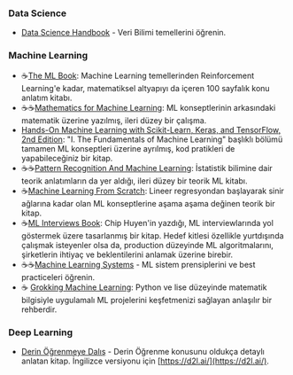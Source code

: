### Data Science

- [Data Science Handbook](https://jakevdp.github.io/PythonDataScienceHandbook/) - Veri Bilimi temellerini öğrenin.

### Machine Learning

- ☕[The ML Book](https://themlbook.com/): Machine Learning temellerinden Reinforcement Learning'e kadar, matematiksel altyapıyı da içeren 100 sayfalık konu anlatım kitabı.
- ☕☕[Mathematics for Machine Learning](https://mml-book.github.io/): ML konseptlerinin arkasındaki matematik üzerine yazılmış, ileri düzey bir çalışma.
- [Hands-On Machine Learning with Scikit-Learn, Keras, and TensorFlow, 2nd Edition](https://www.oreilly.com/library/view/hands-on-machine-learning/9781492032632/): "I. The Fundamentals of Machine Learning" başlıklı bölümü tamamen ML konseptleri üzerine ayrılmış, kod pratikleri de yapabileceğiniz bir kitap.
- ☕☕[Pattern Recognition And Machine Learning](http://users.isr.ist.utl.pt/~wurmd/Livros/school/Bishop%20-%20Pattern%20Recognition%20And%20Machine%20Learning%20-%20Springer%20%202006.pdf): İstatistik bilimine dair teorik anlatımların da yer aldığı, ileri düzey bir teorik ML kitabı.
- ☕[Machine Learning From Scratch](https://dafriedman97.github.io/mlbook/content/introduction.html): Lineer regresyondan başlayarak sinir ağlarına kadar olan ML konseptlerine aşama aşama değinen teorik bir kitap.
- ☕[ML Interviews Book](https://huyenchip.com/ml-interviews-book/): Chip Huyen'in yazdığı, ML interviewlarında yol göstermek üzere tasarlanmış bir kitap. Hedef kitlesi özellikle yurtdışında çalışmak isteyenler olsa da, production düzeyinde ML algoritmalarını, şirketlerin ihtiyaç ve beklentilerini anlamak üzerine birebir.
- ☕☕[Machine Learning Systems](https://mlsysbook.ai/) - ML sistem prensiplerini ve best practiceleri öğrenin.
- ☕ [Grokking Machine Learning](https://www.manning.com/books/grokking-machine-learning): Python ve lise düzeyinde matematik bilgisiyle uygulamalı ML projelerini keşfetmenizi sağlayan anlaşılır bir rehberdir.

### Deep Learning

- [Derin Öğrenmeye Dalış](https://tr.d2l.ai/) - Derin Öğrenme konusunu oldukça detaylı anlatan kitap. İngilizce versiyonu için [https://d2l.ai/](https://d2l.ai/). 
